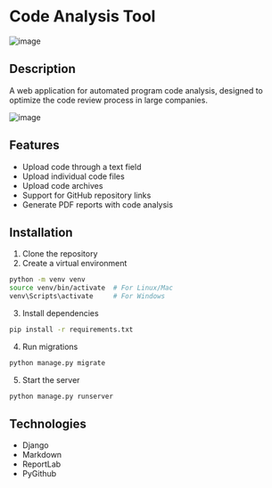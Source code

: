 # Code Analysis Tool
![image](https://github.com/user-attachments/assets/977380d1-cec5-4763-ae26-e09665009880)

## Description
A web application for automated program code analysis, designed to optimize the code review process in large companies.

![image](https://github.com/user-attachments/assets/ac4cf7ea-0035-44d9-8b9b-86220d59bbc8)

## Features
- Upload code through a text field
- Upload individual code files
- Upload code archives
- Support for GitHub repository links
- Generate PDF reports with code analysis

## Installation
1. Clone the repository  
2. Create a virtual environment  
```bash
python -m venv venv
source venv/bin/activate  # For Linux/Mac
venv\Scripts\activate     # For Windows
```

3. Install dependencies  
```bash
pip install -r requirements.txt
```

4. Run migrations  
```bash
python manage.py migrate
```

5. Start the server  
```bash
python manage.py runserver
```

## Technologies
- Django  
- Markdown  
- ReportLab  
- PyGithub  
